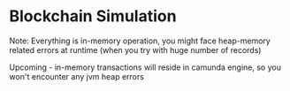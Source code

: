 # Blockchain Simulation

Note: Everything is in-memory operation, you might face heap-memory related errors at runtime (when you try with huge number of records)


Upcoming - 
in-memory transactions will reside in camunda engine, so you won't encounter any jvm heap errors
